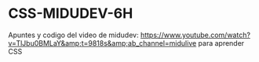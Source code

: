 # CSS-MIDUDEV-6H
Apuntes y codigo del video de midudev: https://www.youtube.com/watch?v=TlJbu0BMLaY&amp;t=9818s&amp;ab_channel=midulive para aprender CSS 
